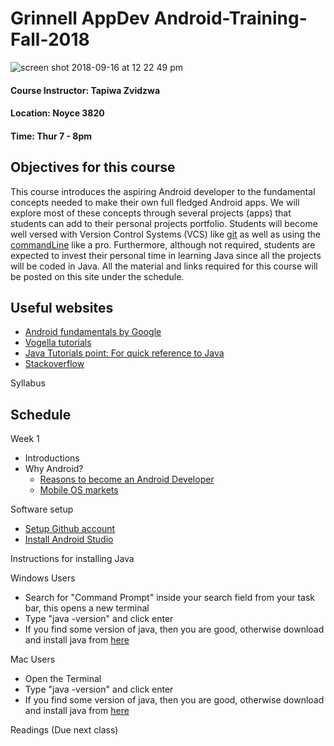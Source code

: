 # Grinnell AppDev Android-Training-Fall-2018

![screen shot 2018-09-16 at 12 22 49 pm](https://user-images.githubusercontent.com/20831683/45599089-48662500-b9ab-11e8-927a-c8d5f31b88f2.png)

#### Course Instructor: Tapiwa Zvidzwa
#### Location: Noyce 3820
#### Time: Thur 7 - 8pm

## Objectives for this course
This course introduces the aspiring Android developer to the fundamental concepts needed to make their own full fledged Android apps. We will explore most of these concepts through several projects (apps) that students can add to their personal projects portfolio. Students will become well versed with Version Control Systems (VCS) like [git](https://www.learnenough.com/git-tutorial) as well as using the [commandLine](https://www.learnenough.com/command-line-tutorial) like a pro. Furthermore, although not required, students are expected to invest their personal time in learning Java since all the projects will be coded in Java. All the material and links required for this course will be posted on this site under the schedule.

## Useful websites
- [Android fundamentals by Google](https://developer.android.com/courses/fundamentals-training/toc-v2)
- [Vogella tutorials](http://www.vogella.com/tutorials/android.html)
- [Java Tutorials point: For quick reference to Java](https://www.tutorialspoint.com/java/)
- [Stackoverflow](https://stackoverflow.com/)

Syllabus


## Schedule

Week 1
- Introductions
- Why Android?
	- [Reasons to become an Android Developer](https://www.androidauthority.com/top-perks-android-app-developer-692001/)
	- [Mobile OS markets](https://www.statista.com/statistics/266136/global-market-share-held-by-smartphone-operating-systems/)

Software setup
- [Setup Github account](https://github.com/join)
- [Install Android Studio](https://developer.android.com/studio/)

Instructions for installing Java

Windows Users
- Search for "Command Prompt" inside your search field from your task bar, this opens a new terminal
- Type "java -version" and click enter
- If you find some version of java, then you are good, otherwise download and install java from [here](http://www.oracle.com/technetwork/java/javase/downloads/jdk10-downloads-4416644.html)

Mac Users
- Open the Terminal
- Type "java -version" and click enter
- If you find some version of java, then you are good, otherwise download and install java from [here](http://www.oracle.com/technetwork/java/javase/downloads/jdk10-downloads-4416644.html)

 Readings (Due next class)
